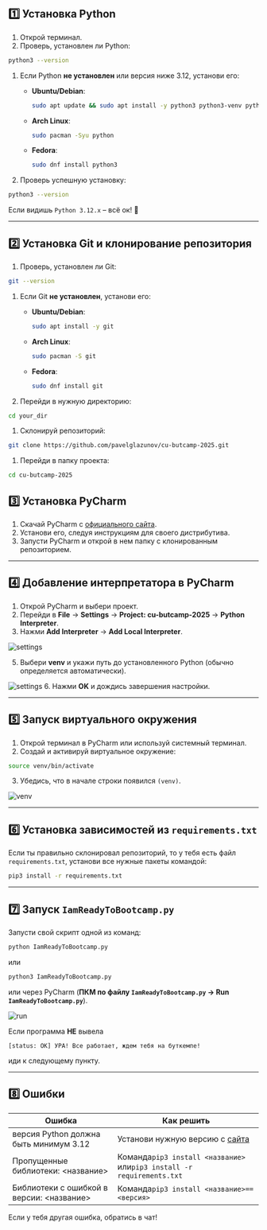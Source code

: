 
## 1️⃣ Установка Python

1. Открой терминал.
2. Проверь, установлен ли Python:

```sh
python3 --version
```

1. Если Python **не установлен** или версия ниже 3.12, установи его:
    - **Ubuntu/Debian**:
        
        ```sh
        sudo apt update && sudo apt install -y python3 python3-venv python3-pip
        ```
        
    - **Arch Linux**:
        
        ```sh
        sudo pacman -Syu python
        ```
        
    - **Fedora**:
        
        ```sh
        sudo dnf install python3
        ```
        
4. Проверь успешную установку:

```sh
python3 --version
```

Если видишь `Python 3.12.x` – всё ок! 🎉

---

## 2️⃣ Установка Git и клонирование репозитория

1. Проверь, установлен ли Git:

```sh
git --version
```

1. Если Git **не установлен**, установи его:
    - **Ubuntu/Debian**:
        
        ```sh
        sudo apt install -y git
        ```
        
    - **Arch Linux**:
        
        ```sh
        sudo pacman -S git
        ```
        
    - **Fedora**:
        
        ```sh
        sudo dnf install git
        ```
        
3. Перейди в нужную директорию:

```sh
cd your_dir
```

1. Склонируй репозиторий:

```sh
git clone https://github.com/pavelglazunov/cu-butcamp-2025.git
```

1. Перейди в папку проекта:

```sh
cd cu-butcamp-2025
```


## 3️⃣ Установка PyCharm

1. Скачай PyCharm с [официального сайта](https://www.jetbrains.com/pycharm/download/).
2. Установи его, следуя инструкциям для своего дистрибутива.
3. Запусти PyCharm и открой в нем папку с клонированным репозиторием.

---

## 4️⃣ Добавление интерпретатора в PyCharm

1. Открой PyCharm и выбери проект.
2. Перейди в **File** → **Settings** → **Project: cu-butcamp-2025** → **Python Interpreter**.
3. Нажми **Add Interpreter** → **Add Local Interpreter**.


![settings](https://github.com/pavelglazunov/cu-bootcamp-2025/blob/main/docs/static/settings.png)


5. Выбери **venv** и укажи путь до установленного Python (обычно определяется автоматически).


![settings](https://github.com/pavelglazunov/cu-bootcamp-2025/blob/main/docs/static/create_venv.png)
6. Нажми **OK** и дождись завершения настройки.

---

## 5️⃣ Запуск виртуального окружения

1. Открой терминал в PyCharm или используй системный терминал.
2. Создай и активируй виртуальное окружение:

```sh
source venv/bin/activate
```

3. Убедись, что в начале строки появился `(venv)`.

![venv](https://github.com/pavelglazunov/cu-bootcamp-2025/blob/main/docs/static/venv.png)

---

## 6️⃣ Установка зависимостей из `requirements.txt`

Если ты правильно склонировал репозиторий, то у тебя есть файл `requirements.txt`, установи все нужные пакеты командой:

```sh
pip3 install -r requirements.txt
```

---

## 7️⃣ Запуск `IamReadyToBootcamp.py`

Запусти свой скрипт одной из команд:

```sh
python IamReadyToBootcamp.py
```

или

```sh
python3 IamReadyToBootcamp.py
```

или через PyCharm (**ПКМ по файлу `IamReadyToBootcamp.py` → Run `IamReadyToBootcamp.py`**).

![run](https://github.com/pavelglazunov/cu-bootcamp-2025/blob/main/docs/static/run.png)


Если программа **НЕ** вывела

`[status: OK] УРА! Все работает, ждем тебя на буткемпе!`

иди к следующему пункту.

---

## 8️⃣ Ошибки

|Ошибка|Как решить|
|---|---|
|версия Python должна быть минимум 3.12|Установи нужную версию с [сайта](https://www.python.org/downloads/release/python-3120/)|
|Пропущенные библиотеки: <название>|Команда`pip3 install <название>` или`pip3 install -r requirements.txt`|
|Библиотеки с ошибкой в версии: <название>|Команда`pip3 install <название>==<версия>`|

Если у тебя другая ошибка, обратись в чат!
